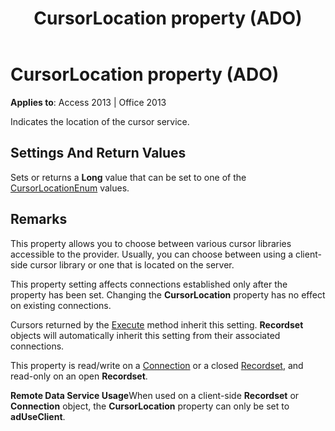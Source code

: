 ﻿---
title: CursorLocation property (ADO)
TOCTitle: CursorLocation property (ADO)
ms:assetid: 8a048bd4-ae25-a555-1c07-14364b7e6560
ms:mtpsurl: https://msdn.microsoft.com/library/JJ249606(v=office.15)
ms:contentKeyID: 48546182
ms.date: 09/18/2015
mtps_version: v=office.15
---

# CursorLocation property (ADO)


**Applies to**: Access 2013 | Office 2013

Indicates the location of the cursor service.

## Settings And Return Values

Sets or returns a **Long** value that can be set to one of the [CursorLocationEnum](cursorlocationenum.md) values.

## Remarks

This property allows you to choose between various cursor libraries accessible to the provider. Usually, you can choose between using a client-side cursor library or one that is located on the server.

This property setting affects connections established only after the property has been set. Changing the **CursorLocation** property has no effect on existing connections.

Cursors returned by the [Execute](https://msdn.microsoft.com/library/jj249832\(v=office.15\)) method inherit this setting. **Recordset** objects will automatically inherit this setting from their associated connections.

This property is read/write on a [Connection](connection-object-ado.md) or a closed [Recordset](recordset-object-ado.md), and read-only on an open **Recordset**.

**Remote Data Service Usage**When used on a client-side **Recordset** or **Connection** object, the **CursorLocation** property can only be set to **adUseClient**.

